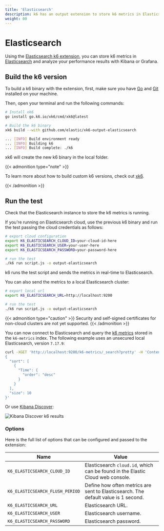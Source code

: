 ```yaml
---
title: 'Elasticsearch'
description: k6 has an output extension to store k6 metrics in Elasticsearch. This document shows you how to configure the k6 Elasticsearch integration.
weight: 00
---
```


# Elasticsearch

Using the [Elasticsearch k6 extension](https://github.com/elastic/xk6-output-elasticsearch), you can store k6 metrics in [Elasticsearch](https://github.com/elastic/elasticsearch) and analyze your performance results with Kibana or Grafana.

## Build the k6 version

To build a k6 binary with the extension, first, make sure you have [Go](https://golang.org/doc/install) and [Git](https://git-scm.com/) installed on your machine.

Then, open your terminal and run the following commands:

```bash
# Install xk6
go install go.k6.io/xk6/cmd/xk6@latest

# Build the k6 binary
xk6 build --with github.com/elastic/xk6-output-elasticsearch

... [INFO] Build environment ready
... [INFO] Building k6
... [INFO] Build complete: ./k6
```

xk6 will create the new k6 binary in the local folder.

{{< admonition type="note" >}}

To learn more about how to build custom k6 versions, check out [xk6](https://github.com/grafana/xk6).

{{< /admonition >}}

## Run the test

Check that the Elasticsearch instance to store the k6 metrics is running.

If you're running on Elasticsearch cloud, use the previous k6 binary and run the test passing the cloud credentials as follows:

```bash
# export cloud configuration
export K6_ELASTICSEARCH_CLOUD_ID=your-cloud-id-here
export K6_ELASTICSEARCH_USER=your-user-here
export K6_ELASTICSEARCH_PASSWORD=your-password-here

# run the test
./k6 run script.js -o output-elasticsearch
```

k6 runs the test script and sends the metrics in real-time to Elasticsearch.

You can also send the metrics to a local Elasticsearch cluster:

```bash
# export local url
export K6_ELASTICSEARCH_URL=http://localhost:9200

# run the test
./k6 run script.js -o output-elasticsearch
```

{{< admonition type="caution" >}}
Security and self-signed certificates for non-cloud clusters are not yet supported.
{{< /admonition >}}

You can now connect to Elasticsearch and query the [k6 metrics](https://grafana.com/docs/k6/<K6_VERSION>/using-k6/metrics) stored in the `k6-metrics` index.
The following example uses an unsecured local Elasticsearch, version `7.17.9`:

```bash
curl -XGET 'http://localhost:9200/k6-metrics/_search?pretty' -H 'Content-Type: application/json' -d'
{
  "sort": [
    {
      "Time": {
        "order": "desc"
      }
    }
  ],
  "size": 10
}'
```

Or use [Kibana Discover](https://www.elastic.co/guide/en/kibana/7.17/discover.html):

![Kibana Discover k6 results](/media/docs/k6-oss/kibana-discover-test-result.png)

### Options

Here is the full list of options that can be configured and passed to the extension:

| Name                            | Value                                                                              |
| ------------------------------- | ---------------------------------------------------------------------------------- |
| `K6_ELASTICSEARCH_CLOUD_ID`     | Elasticsearch `cloud.id`, which can be found in the Elastic Cloud web console.     |
| `K6_ELASTICSEARCH_FLUSH_PERIOD` | Define how often metrics are sent to Elasticsearch. The default value is 1 second. |
| `K6_ELASTICSEARCH_URL`          | Elasticsearch URL.                                                                 |
| `K6_ELASTICSEARCH_USER`         | Elasticsearch username.                                                            |
| `K6_ELASTICSEARCH_PASSWORD`     | Elasticsearch password.                                                            |
